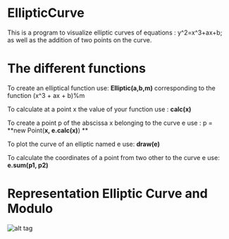 # EllipticCurve
This is a program to visualize elliptic curves of equations :
y^2=x^3+ax+b; as well as the addition of two points on the curve.


# The different functions
To create an elliptical function use: **Elliptic(**a,b,m**)** corresponding to the function (x^3 + ax + b)%m 

To calculate at a point x the value of your function use : **calc(**x**)**

To create a point p of the abscissa x belonging to the curve e use : p = **new Point(**x, e.calc(x)**) **

To plot the curve of an elliptic named e use: **draw(**e**)**

To calculate the coordinates of a point from two other to the curve e use: **e.sum(**p1, p2**)** 

# Representation Elliptic Curve and Modulo
![alt tag](https://user-images.githubusercontent.com/32454889/31430973-ae3d61f8-ae72-11e7-96f1-c41a9287d0a5.PNG)
